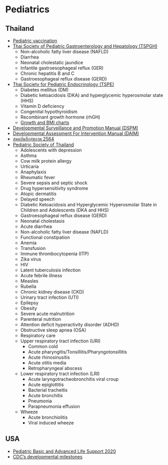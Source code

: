 # Pediatrics

## Thailand
* [Pediatric vaccination](https://www.pidst.or.th/C25.html)
* [Thai Society of Pediatric Gastroenterology and Hepatology (TSPGH)](https://pthaigastro.org/Guideline.aspx)
    * Non-alcoholic fatty liver disease (NAFLD)
    * Diarrhea
    * Neonatal cholestatic jaundice
    * Infantile gastroesophageal reflux (GER)
    * Chronic hepatitis B and C
    * Gastroesophageal reflux disease (GERD)
* [Thai Society for Pediatric Endocrinology (TSPE)](https://thaipedendo.org/management-guidelines/)
    * Diabetes mellitus (DM)
    * Diabetic ketoacidosis (DKA) and hyperglycemic hyperosmolar state (HHS)
    * Vitamin D deficiency
    * Congenital hypothyroidism
    * Recombinant growth hormone (rhGH)
    * [Growth and BMI charts](https://thaipedendo.org/growth-and-bmi-charts/)
* [Developmental Surveillance and Promotion Manual (DSPM)](https://multimedia.anamai.moph.go.th/ebooks/dspm/)
* [Developmental Assessment For Intervention Manual (DAIM)](https://multimedia.anamai.moph.go.th/ebooks/daim/)
* [สมุดบันทึกสุขภาพ 2564](https://9yang.anamai.moph.go.th/wp-content/uploads/2021/04/%E0%B8%AA%E0%B8%A1%E0%B8%B8%E0%B8%94%E0%B8%9A%E0%B8%B1%E0%B8%99%E0%B8%97%E0%B8%B6%E0%B8%81%E0%B8%AA%E0%B8%B8%E0%B8%82%E0%B8%A0%E0%B8%B2%E0%B8%9E%E0%B9%81%E0%B8%A1%E0%B9%88%E0%B9%81%E0%B8%A5%E0%B8%B0%E0%B9%80%E0%B8%94%E0%B9%87%E0%B8%81-2564_%E0%B8%95%E0%B9%89%E0%B8%99%E0%B8%89%E0%B8%9A%E0%B8%B1%E0%B8%9A%E0%B8%AA%E0%B9%88%E0%B8%87%E0%B9%82%E0%B8%A3%E0%B8%87%E0%B8%9E%E0%B8%B4%E0%B8%A1%E0%B8%9E%E0%B9%8C.pdf)
* [Pediatric Society of Thailand](https://www.thaipediatrics.org/?p=700)
    * Adolescents with depression
    * Asthma
    * Cow milk protein allergy
    * Urticaria
    * Anaphylaxis
    * Rheumatic fever
    * Severe sepsis and septic shock
    * Drug hypersensitivity syndrome
    * Atopic dermatitis
    * Delayed speech
    * Diabetic Ketoacidosis and Hyperglycemic Hyperosmolar State in Children and Adolescents (DKA and HHS)
    * Gastroesophageal reflux disease (GERD)
    * Neonatal cholestasis
    * Acute diarrhea
    * Non-alcoholic fatty liver disease (NAFLD)
    * Functional constipation
    * Anemia
    * Transfusion
    * Immune thrombocytopenia (ITP)
    * Zika virus
    * HIV
    * Latent tuberculosis infection
    * Acute febrile illness
    * Measles
    * Rubella
    * Chronic kidney disease (CKD)
    * Urinary tract infection (UTI)
    * Epilepsy
    * Obesity
    * Severe acute malnutrition
    * Parenteral nutrition
    * Attention deficit hyperactivity disorder (ADHD)
    * Obstructive sleep apnea (OSA)
    * Respiratory care
    * Upper respiratory tract infection (URI)
        * Common cold
        * Acute pharyngitis/Tonsillitis/Pharyngotonsillitis
        * Acute rhinosinusitis
        * Acute otitis media
        * Retropharyngeal abscess
    * Lower respiratory tract infection (LRI)
        * Acute laryngotracheobronchitis viral croup
        * Acute epiglottitis
        * Bacterial tracheitis
        * Acute bronchitis
        * Pneumonia
        * Parapneumonia effusion
    * Wheeze
        * Acute bronchiolitis
        * Viral induced wheeze

## USA
* [Pediatric Basic and Advanced Life Support 2020](https://www.ahajournals.org/doi/10.1161/CIR.0000000000000901)
* [CDC’s developmental milestones](https://www.cdc.gov/ncbddd/actearly/milestones/index.html)
